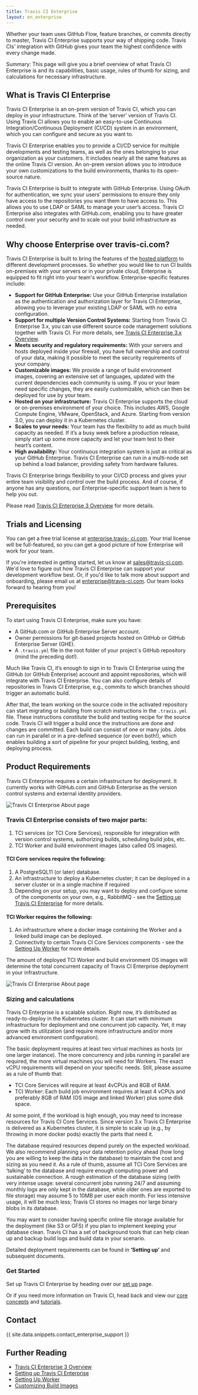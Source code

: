 ```yaml
---
title: Travis CI Enterprise
layout: en_enterprise
---
```


Whether your team uses GitHub Flow, feature branches, or commits directly to
master, Travis CI Enterprise supports your way of shipping code. Travis CIs’
integration with GitHub gives your team the highest confidence with every change
made.

Summary: This page will give you a brief overview of what Travis CI Enterprise is and its capabilities, basic usage, rules of thumb for sizing, and calculations for necessary infrastructure. 

## What is Travis CI Enterprise

Travis CI Enterprise is an on-prem version of Travis CI, which you can deploy in your infrastructure. Think of the ‘server’ version of Travis CI. Using Travis CI allows you to enable an easy-to-use Continuous Integration/Continuous Deployment (CI/CD) system in an environment, which you can configure and secure as you want to.

Travis CI Enterprise enables you to provide a CI/CD service for multiple developments and testing teams, as well as the ones belonging to your organization as your customers. It includes nearly all the same features as the online Travis CI version. An on-prem version allows you to introduce your own customizations to the build environments, thanks to its open-source nature.

Travis CI Enterprise is built to integrate with GitHub Enterprise. Using OAuth
for authentication, we sync your users’ permissions to ensure they only have
access to the repositories you want them to have access to. This allows you to
use LDAP or SAML to manage your user’s access. Travis CI Enterprise also
integrates with GitHub.com, enabling you to have greater control over your security and
to scale out your build infrastructure as needed.


## Why choose Enterprise over travis-ci.com?

Travis CI Enterprise is built to bring the features of the [hosted
platform](/user/travis-pro) to different development processes. So whether you
would like to run CI builds on-premises with your servers or in your private cloud, Enterprise is equipped to fit right into your team's workflow.
Enterprise-specific features include:

* **Support for GitHub Enterprise:** Use your GitHub Enterprise
installation as the authentication and authorization layer for Travis CI
Enterprise, allowing you to leverage your existing LDAP or SAML with no
extra configuration.
* **Support for multiple Version Control Systems:** Starting from Travis CI 
Enterprise 3.x, you can use different source code management solutions
together with Travis CI. For more details, see [Travis CI Enterprise 3.x Overview](/user/enterprise/tcie-3.x-overview/).
* **Meets security and regulatory requirements:**  With your servers and hosts
deployed inside your firewall, you have full ownership and control of
your data, making it possible to meet the security requirements of
your company.
* **Customizable images:**  We provide a range of build environment images,
covering an extensive set of languages, updated with the current dependencies
each community is using. If you or your team need specific changes, they are
easily customizable, which can then be deployed for use by your team.
* **Hosted on your infrastructure:** Travis CI Enterprise supports the cloud
or on-premises environment of your choice. This includes AWS, Google Compute
Engine, VMware, OpenStack, and Azure. Starting from version 3.0, you can deploy it in a Kubernetes cluster.
* **Scales to your needs:** Your team has the flexibility to add as much build
capacity as needed. If it’s a busy week before a production release, simply start up some more capacity and let your team test to their
heart’s content.
* **High availability:** Your continuous integration system is just as critical
as your GitHub Enterprise. Travis CI Enterprise can run in a multi-node set up
behind a load balancer, providing safety from hardware failures.

Travis CI Enterprise brings flexibility to your CI/CD process and gives
your entire team visibility and control over the build process. And of course, if
anyone has any questions, our Enterprise-specific support team is here to help
you out.

Please read [Travis CI Enterprise 3 Overview](/user/enterprise/tcie-3.x-overview/) for more details.

## Trials and Licensing

You can get a free trial license at [enterprise.travis-
ci.com](https://enterprise.travis-ci.com/). Your trial license will be full-featured, so you can get a good picture of how Enterprise will work for your
team.

If you're interested in getting started, let us know at [sales@travis-ci.com](mailto:sales@travis-ci.com). We'd love to figure out how Travis CI Enterprise can support your development workflow best. Or, if you'd like to talk more about support and onboarding, please email us at [enterprise@travis-ci.com](mailto:enterprise@travis-ci.com). Our team looks forward to hearing from you!

## Prerequisites 

To start using Travis CI Enterprise, make sure you have:
* A GitHub.com or GitHub Enterprise Server account.
* Owner permissions for git-based projects hosted on GitHub or GitHub Enterprise Server (GHE).
* A `.travis.yml` file in the root folder of your project´s GitHub repository (mind the preceding dot!).

Much like Travis CI, it’s enough to sign in to Travis CI Enterprise using the GitHub (or GitHub Enterprise) account and appoint repositories, which will integrate with Travis CI Enterprise. You can also configure details of repositories in Travis CI Enterprise, e.g., commits to which branches should trigger an automatic build.

After that, the team working on the source code in the activated repository can start migrating or building from scratch instructions in the `.travis.yml` file. These instructions constitute the build and testing recipe for the source code. Travis CI will trigger a build once the instructions are done and changes are committed. Each build can consist of one or many jobs. Jobs can run in parallel or in a pre-defined sequence (or even both!), which enables building a sort of pipeline for your project building, testing, and deploying process.

## Product Requirements 

Travis CI Enterprise requires a certain infrastructure for deployment. It currently works with GitHub.com and GitHub Enterprise as the version control systems and external identity providers.

![Travis CI Enterprise About page](/images/TCIE-architecture1.png)

### Travis CI Enterprise consists of two major parts:

1. TCI services (or TCI Core Services), responsible for integration with version control systems, authorizing builds, scheduling build jobs, etc.
2. TCI Worker and build environment images (also called OS images).

#### TCI Core services require the following:

1. A PostgreSQL11 (or later) database.
2. An infrastructure to deploy a Kubernetes cluster; it can be deployed in a server cluster or in a single machine if required
3. Depending on your setup, you may want to deploy and configure some of the components on your own, e.g., RabbitMQ - see the [Setting up Travis CI Enterprise](/user/enterprise/tcie-3.x-setting-up-travis-ci-enterprise/) for more details.

#### TCI Worker requires the following:

1. An infrastructure where a docker image containing the Worker and a linked build image can be deployed.
2. Connectivity to certain Travis CI Core Services components - see the [Setting Up Worker](/user/enterprise/setting-up-worker/) for more details.

The amount of deployed TCI Worker and build environment OS images will determine the total concurrent capacity of Travis CI Enterprise deployment in your infrastructure.

![Travis CI Enterprise About page](/images/TCIE-Architecture2.png)

### Sizing and calculations

Travis CI Enterprise is a scalable solution. Right now, it’s distributed as ready-to-deploy in the Kubernetes cluster. It can start with minimum infrastructure for deployment and one concurrent job capacity. Yet, it may grow with its utilization (and require more infrastructure and/or more advanced environment configuration).

The basic deployment requires at least two virtual machines as hosts (or one larger instance). The more concurrency and jobs running in parallel are required, the more virtual machines you will need for Workers. The exact vCPU requirements will depend on your specific needs. Still, please assume as a rule of thumb that:
* TCI Core Services will require at least 4vCPUs and 8GB of RAM.
* TCI Worker: Each build job environment requires at least 4 vCPUs and preferably 8GB of RAM (OS image and linked Worker) plus some disk space.

At some point, if the workload is high enough, you may need to increase resources for Travis CI Core Services. Since version 3.x Travis CI Enterprise is delivered as a Kubernetes cluster, it is simple to scale up (e.g., by throwing in more docker pods) exactly the parts that need it.

The database required resources depend purely on the expected workload. We also recommend planning your data retention policy ahead (how long you are willing to keep the data in the database) to maintain the cost and sizing as you need it. As a rule of thumb, assume all TCI Core Services are ‘talking’ to the database and require enough computing power and sustainable connection. A rough estimation of the database sizing (with very intense usage: several concurrent jobs running 24/7 and assuming monthly logs are only kept in the database, while older ones are exported to file storage) may assume 5 to 10MB per user each month. For less intensive usage, it will be much less; Travis CI stores no images nor large binary blobs in its database.

You may want to consider having specific online file storage available for the deployment (like S3 or GFS) if you plan to implement keeping your database clean. Travis CI has a set of background tools that can help clean up and backup build logs and build data in your scenario.

Detailed deployment requirements can be found in **‘Setting up’** and subsequent documents.

### Get Started

Set up Travis CI Enterprise by heading over our [set up](/user/enterprise/tcie-3.x-setting-up-travis-ci-enterprise/) page. 

Or if you need more information on Travis CI, head back and view our [core concepts](/user/for-beginners/) and [tutorials](/user/tutorial/).  

## Contact

{{ site.data.snippets.contact_enterprise_support }}

## Further Reading
  * [Travis CI Enterprise 3 Overview](/user/enterprise/tcie-3.x-overview/)
  * [Setting up Travis CI Enterprise](/user/enterprise/setting-up-travis-ci-enterprise)
  * [Setting Up Worker](/user/enterprise/setting-up-worker/) 
  * [Customizing Build Images](/user/enterprise/build-images)
